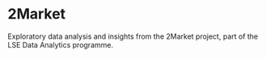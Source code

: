 # 2Market
Exploratory data analysis and insights from the 2Market project, part of the LSE Data Analytics programme.
